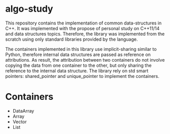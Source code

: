 # algo-study

This repository contains the implementation of common data-structures in C++. It was implemented with the propose of personal study on C++11/14 and data structures topics. Therefore, the library was implemented from the scratch using only standard libraries provided by the language. 

The containers implemented in this library use implicit-sharing similar to Python, therefore internal data structures are passed as reference on attributions. As result, the attribution between two containers do not involve copying the data from one container to the other, but only sharing the reference to the internal data structure. The library rely on std smart pointers: shared\_pointer and unique\_pointer to implement the containers. 


# Containers

  * DataArray
  * Array
  * Vector
  * List
  

